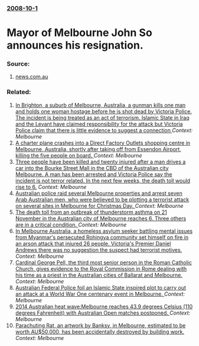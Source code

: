 ### [2008-10-1](/news/2008/10/1/index.md)

#  Mayor of Melbourne John So announces his resignation. 




### Source:

1. [news.com.au](http://www.news.com.au/heraldsun/story/0,21985,24433359-661,00.html)

### Related:

1. [In Brighton, a suburb of Melbourne, Australia, a gunman kills one man and holds one woman hostage before he is shot dead by Victoria Police. The incident is being treated as an act of terrorism. Islamic State in Iraq and the Levant have claimed responsibility for the attack but Victoria Police claim that there is little evidence to suggest a connection ](/news/2017/06/5/in-brighton-a-suburb-of-melbourne-australia-a-gunman-kills-one-man-and-holds-one-woman-hostage-before-he-is-shot-dead-by-victoria-police.md) _Context: Melbourne_
2. [A charter plane crashes into a Direct Factory Outlets shopping centre in Melbourne, Australia, shortly after taking off from Essendon Airport, killing the five people on board. ](/news/2017/02/21/a-charter-plane-crashes-into-a-direct-factory-outlets-shopping-centre-in-melbourne-australia-shortly-after-taking-off-from-essendon-airpor.md) _Context: Melbourne_
3. [Three people have been killed and twenty injured after a man drives a car into the Bourke Street Mall in the CBD of the Australian city Melbourne. A man has been arrested and Victoria Police say the incident is not terror related. In the next few weeks, the death toll would rise to 6.](/news/2017/01/20/three-people-have-been-killed-and-twenty-injured-after-a-man-drives-a-car-into-the-bourke-street-mall-in-the-cbd-of-the-australian-city-melb.md) _Context: Melbourne_
4. [Australian police raid several Melbourne properties and arrest seven Arab Australian men, who were believed to be plotting a terrorist attack on several sites in Melbourne for Christmas Day. ](/news/2016/12/23/australian-police-raid-several-melbourne-properties-and-arrest-seven-arab-australian-men-who-were-believed-to-be-plotting-a-terrorist-attac.md) _Context: Melbourne_
5. [The death toll from an outbreak of thunderstorm asthma on 21 November in the Australian city of Melbourne reaches 6. Three others are in a critical condition. ](/news/2016/11/27/the-death-toll-from-an-outbreak-of-thunderstorm-asthma-on-21-november-in-the-australian-city-of-melbourne-reaches-6-three-others-are-in-a-c.md) _Context: Melbourne_
6. [In Melbourne Australia, a homeless asylum seeker battling mental issues from Myanmar's persecuted Rohingya community set himself on fire in an arson attack that injured 26 people. Victoria's Premier Daniel Andrews there was no suggestion the suspect had terrorist motives.](/news/2016/11/18/in-melbourne-australia-a-homeless-asylum-seeker-battling-mental-issues-from-myanmar-s-persecuted-rohingya-community-set-himself-on-fire-in.md) _Context: Melbourne_
7. [Cardinal George Pell, the third most senior person in the Roman Catholic Church, gives evidence to the Royal Commission in Rome dealing with his time as a priest in the Australian cities of Ballarat and Melbourne. ](/news/2016/02/28/cardinal-george-pell-the-third-most-senior-person-in-the-roman-catholic-church-gives-evidence-to-the-royal-commission-in-rome-dealing-with.md) _Context: Melbourne_
8. [Australian Federal Police foil an Islamic State inspired plot to carry out an attack at a World War One centenary event in Melbourne. ](/news/2015/04/18/australian-federal-police-foil-an-islamic-state-inspired-plot-to-carry-out-an-attack-at-a-world-war-one-centenary-event-in-melbourne.md) _Context: Melbourne_
9. [2014 Australian heat wave:Melbourne reaches 43.9 degrees Celsius (110 degrees Fahrenheit) with Australian Open matches postponed. ](/news/2014/01/16/2014-australian-heat-wave-pmelbourne-reaches-43-9-degrees-celsius-110-degrees-fahrenheit-with-australian-open-matches-postponed.md) _Context: Melbourne_
10. [Parachuting Rat, an artwork by Banksy, in Melbourne, estimated to be worth AU$50,000, has been accidentally destroyed by building work. ](/news/2012/05/16/parachuting-rat-an-artwork-by-banksy-in-melbourne-estimated-to-be-worth-au-50-000-has-been-accidentally-destroyed-by-building-work.md) _Context: Melbourne_

